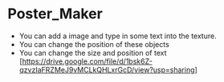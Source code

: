 # Poster_Maker
- You can add a image and type in some text into the texture. 
- You can change the position of these objects
- You can change the size and position of text
[https://drive.google.com/file/d/1bsk6Z-qzvzIaFRZMeJ9vMCLkQHLxrGcD/view?usp=sharing]
